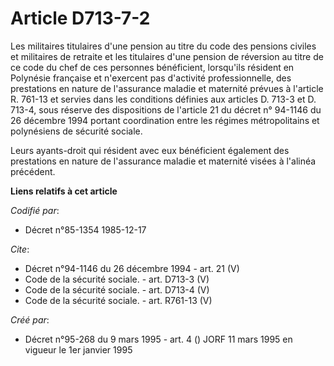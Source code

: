 # Article D713-7-2

Les militaires titulaires d'une pension au titre du code des pensions civiles et militaires de retraite et les titulaires
d'une pension de réversion au titre de ce code du chef de ces personnes bénéficient, lorsqu'ils résident en Polynésie
française et n'exercent pas d'activité professionnelle, des prestations en nature de l'assurance maladie et maternité prévues
à l'article R. 761-13 et servies dans les conditions définies aux articles D. 713-3 et D. 713-4, sous réserve des
dispositions de l'article 21 du décret n° 94-1146 du 26 décembre 1994 portant coordination entre les régimes métropolitains
et polynésiens de sécurité sociale.

Leurs ayants-droit qui résident avec eux bénéficient également des prestations en nature de l'assurance maladie et maternité
visées à l'alinéa précédent.

**Liens relatifs à cet article**

_Codifié par_:

  - Décret n°85-1354 1985-12-17

_Cite_:

  - Décret n°94-1146 du 26 décembre 1994 - art. 21 (V)
  - Code de la sécurité sociale. - art. D713-3 (V)
  - Code de la sécurité sociale. - art. D713-4 (V)
  - Code de la sécurité sociale. - art. R761-13 (V)

_Créé par_:

  - Décret n°95-268 du 9 mars 1995 - art. 4 () JORF 11 mars 1995 en vigueur le 1er janvier 1995
